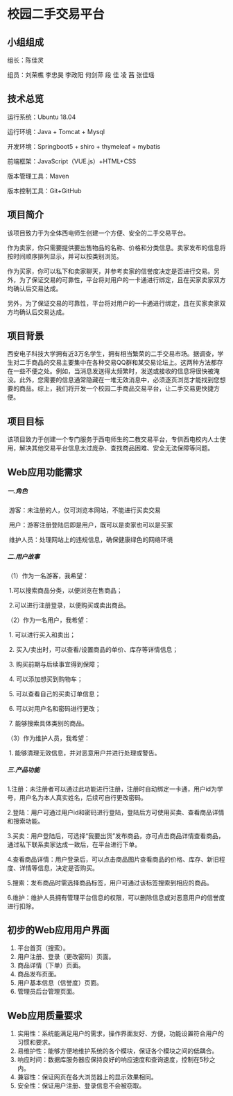 # 校园二手交易平台

## 小组组成

组长：陈佳灵

组员：刘荣樵   李忠昊   李政阳  何剑萍   段 佳   凌 茜   张佳瑶

## 技术总览

运行系统：Ubuntu 18.04

运行环境：Java + Tomcat + Mysql

开发环境：Springboot5 + shiro + thymeleaf + mybatis

前端框架：JavaScript（VUE.js）+HTML+CSS

版本管理工具：Maven

版本控制工具：Git+GitHub

## 项目简介

该项目致力于为全体西电师生创建一个方便、安全的二手交易平台。

作为卖家，你只需要提供要出售物品的名称、价格和分类信息。卖家发布的信息将按时间顺序排列显示，并可以按类别浏览。

作为买家，你可以私下和卖家聊天，并参考卖家的信誉度决定是否进行交易。另外，为了保证交易的可靠性，平台将对用户的一卡通进行绑定，且在买家卖家双方均确认后交易达成。

另外，为了保证交易的可靠性，平台将对用户的一卡通进行绑定，且在买家卖家双方均确认后交易达成。

## 项目背景

西安电子科技大学拥有近3万名学生，拥有相当繁荣的二手交易市场。据调查，学生对二手商品的交易主要集中在各种交易QQ群和某交易论坛上。这两种方法都存在一些不便之处。例如，当消息发送得太频繁时，发送或接收的信息将很快被淹没。此外，您需要的信息通常隐藏在一堆无效消息中，必须逐页浏览才能找到您想要的商品。综上，我们将开发一个校园二手商品交易平台，让二手交易更快捷方便。

## 项目目标

该项目致力于创建一个专门服务于西电师生的二教交易平台，专供西电校内人士使用，解决其他交易平台信息太过庞杂、查找商品困难、安全无法保障等问题。

## Web应用功能需求

##### 一.角色

​	游客：未注册的人，仅可浏览本网站，不能进行买卖交易

​	用户：游客注册登陆后即是用户，既可以是卖家也可以是买家

​	维护人员：处理网站上的违规信息，确保健康绿色的网络环境

##### 二.用户故事

（1）作为一名游客，我希望：

​	1.可以搜索商品分类，以便浏览在售商品；

​	2.可以进行注册登录，以便购买或卖出商品。

（2）作为一名用户，我希望：

​	1. 可以进行买入和卖出；

​	2. 买入/卖出时，可以查看/设置商品的单价、库存等详情信息；

​	3. 购买前期与后续事宜得到保障；

​	4. 可以添加想买到购物车；

​	5. 可以查看自己的买卖订单信息；

​	6. 可以对用户名和密码进行更改；

​	7.  能够搜索具体类别的商品。

（3）作为维护人员，我希望：

​	1.  能够清理无效信息，并对恶意用户并进行处理或警告。

##### 三.产品功能

​	1.注册：未注册者可以通过此功能进行注册，注册时自动绑定一卡通，用户id为学号，用户名为本人真实姓名，后续可自行更改密码。

​	2.登陆：用户可通过用户id和密码进行登陆，登陆后方可使用买卖、查看商品详情和搜索功能。

​	3.买卖：用户登陆后，可选择“我要出货”发布商品，亦可点击商品详情查看商品，通过私下联系卖家达成一致后，在平台进行下单。

​	4.查看商品详情：用户登录后，可以点击商品图片查看商品的价格、库存、新旧程度、详情等信息，决定是否购买。

​	5.搜索：发布商品时需选择商品标签，用户可通过该标签搜索到相应的商品。

​	6.维护：维护人员拥有管理平台信息的权限，可以删除信息或对恶意用户的信誉度进行扣除。



## 初步的Web应用用户界面

1. 平台首页（搜索）。
2. 用户注册、登录（更改密码）页面。
3. 商品详情（下单）页面。
4. 商品发布页面。
5. 用户基本信息（信誉度）页面。
6. 管理员后台管理页面。

## Web应用质量要求

1. 实用性：系统能满足用户的需求，操作界面友好、方便，功能设置符合用户的习惯和要求。
2. 易维护性：能够方便地维护系统的各个模块，保证各个模块之间的低耦合。
3. 响应时间：数据库服务器应保持良好的响应速度和查询速度，控制在5秒之内。
4. 兼容性：保证网页在各大浏览器上的显示效果相同。
5. 安全性：保证用户注册、登录信息不会被窃取。
